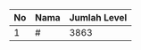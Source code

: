 | No | Nama            | Jumlah Level |
|----|-----------------|--------------|
| 1  | #    |    3863        |
